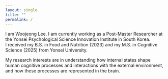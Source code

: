 ```yaml
---
layout: single
title: ""
permalink: /
---
```


<p>
  I am Woojeong Lee. I am currently working as a Post-Master Researcher at the Yonsei Psychological Science Innovation Institute in South Korea.<br>
  I received my B.S. in Food and Nutrition (2023) and my M.S. in Cognitive Science (2025) from Yonsei University.
</p>

<p>
  My research interests are in understanding how internal states shape human cognitive processes and interactions with the external environment, and how these processes are represented in the brain.
</p>
